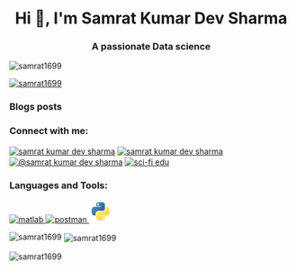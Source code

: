 <h1 align="center">Hi 👋, I'm Samrat Kumar Dev Sharma</h1>
<h3 align="center">A passionate Data science</h3>

<p align="left"> <img src="https://komarev.com/ghpvc/?username=samrat1699&label=Profile%20views&color=0e75b6&style=flat" alt="samrat1699" /> </p>

<p align="left"> <a href="https://github.com/ryo-ma/github-profile-trophy"><img src="https://github-profile-trophy.vercel.app/?username=samrat1699" alt="samrat1699" /></a> </p>

### Blogs posts
<!-- BLOG-POST-LIST:START -->
<!-- BLOG-POST-LIST:END -->

<h3 align="left">Connect with me:</h3>
<p align="left">
<a href="https://linkedin.com/in/samrat kumar dev sharma" target="blank"><img align="center" src="https://raw.githubusercontent.com/rahuldkjain/github-profile-readme-generator/master/src/images/icons/Social/linked-in-alt.svg" alt="samrat kumar dev sharma" height="30" width="40" /></a>
<a href="https://kaggle.com/samrat kumar dev sharma" target="blank"><img align="center" src="https://raw.githubusercontent.com/rahuldkjain/github-profile-readme-generator/master/src/images/icons/Social/kaggle.svg" alt="samrat kumar dev sharma" height="30" width="40" /></a>
<a href="https://medium.com/@samrat kumar dev sharma" target="blank"><img align="center" src="https://raw.githubusercontent.com/rahuldkjain/github-profile-readme-generator/master/src/images/icons/Social/medium.svg" alt="@samrat kumar dev sharma" height="30" width="40" /></a>
<a href="https://www.youtube.com/c/sci-fi edu" target="blank"><img align="center" src="https://raw.githubusercontent.com/rahuldkjain/github-profile-readme-generator/master/src/images/icons/Social/youtube.svg" alt="sci-fi edu" height="30" width="40" /></a>
</p>

<h3 align="left">Languages and Tools:</h3>
<p align="left"> <a href="https://www.mathworks.com/" target="_blank" rel="noreferrer"> <img src="https://upload.wikimedia.org/wikipedia/commons/2/21/Matlab_Logo.png" alt="matlab" width="40" height="40"/> </a> <a href="https://postman.com" target="_blank" rel="noreferrer"> <img src="https://www.vectorlogo.zone/logos/getpostman/getpostman-icon.svg" alt="postman" width="40" height="40"/> </a> <a href="https://www.python.org" target="_blank" rel="noreferrer"> <img src="https://raw.githubusercontent.com/devicons/devicon/master/icons/python/python-original.svg" alt="python" width="40" height="40"/> </a> </p>

<p><img align="left" src="https://github-readme-stats.vercel.app/api/top-langs?username=samrat1699&show_icons=true&locale=en&layout=compact" alt="samrat1699" /></p>

<p>&nbsp;<img align="center" src="https://github-readme-stats.vercel.app/api?username=samrat1699&show_icons=true&locale=en" alt="samrat1699" /></p>

<p><img align="center" src="https://github-readme-streak-stats.herokuapp.com/?user=samrat1699&" alt="samrat1699" /></p>
